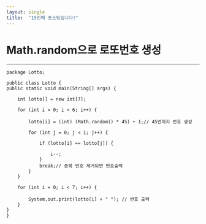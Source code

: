 ```yaml
---
layout: single
title:  "15번째 포스팅입니다!"
---
```

# Math.random으로 로또번호 생성
---------------------------------------------------------------------------------------------------
    package Lotto;

    public class Lotto {
	public static void main(String[] args) {

		int lotto[] = new int[7];

		for (int i = 0; i < 6; i++) {

			lotto[i] = (int) (Math.random() * 45) + 1;// 45번까지 번호 생성

			for (int j = 0; j < i; j++) {

				if (lotto[i] == lotto[j]) {

					i--;
				}
				break;// 중복 번호 제거되면 번호출력
			}
		}

		for (int i = 0; i < 7; i++) {

			System.out.print(lotto[i] + " "); // 번호 출력
		}
	}
    }
